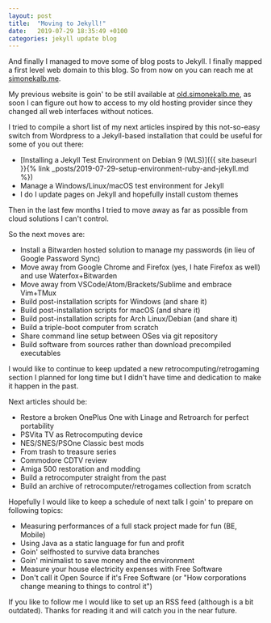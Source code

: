 ```yaml
---
layout: post
title:  "Moving to Jekyll!"
date:   2019-07-29 18:35:49 +0100
categories: jekyll update blog
---
```


And finally I managed to move some of blog posts to Jekyll. 
I finally mapped a first level web domain to this blog. 
So from now on you can reach me at [simonekalb.me](http://simonekalb.me).

My previous website is goin' to be still available at [old.simonekalb.me](http://old.simonekalb.me), as soon I can figure out how to access to my old hosting provider since they changed all web interfaces without notices.

I tried to compile a short list of my next articles inspired by this not-so-easy switch from Wordpress to  a Jekyll-based installation that could be useful for some of you out there:
  
  * [Installing a Jekyll Test Environment on Debian 9 (WLS)]({{ site.baseurl }}{% link _posts/2019-07-29-setup-environment-ruby-and-jekyll.md %})
  * Manage a Windows/Linux/macOS test environment for Jekyll
  * I do I update pages on Jekyll and hopefully install custom themes
  
Then in the last few months I tried to move away as far as possible from cloud solutions I can't control.

So the next moves are:
  
  * Install a Bitwarden hosted solution to manage my passwords (in lieu of Google Password Sync)
  * Move away from Google Chrome and Firefox (yes, I hate Firefox as well) and use Waterfox+Bitwarden
  * Move away from VSCode/Atom/Brackets/Sublime and embrace Vim+TMux
  * Build post-installation scripts for Windows (and share it) 
  * Build post-installation scripts for macOS (and share it) 
  * Build post-installation scripts for Arch Linux/Debian (and share it) 
  * Build a triple-boot computer from scratch
  * Share command line setup between OSes via git repository
  * Build software from sources rather than download precompiled executables

I would like to continue to keep updated a new retrocomputing/retrogaming section I planned for long time but I didn't have time and dedication to make it happen in the past. 

Next articles should be:

  * Restore a broken OnePlus One with Linage and Retroarch for perfect portability
  * PSVita TV as Retrocomputing device 
  * NES/SNES/PSOne Classic best mods
  * From trash to treasure series
  * Commodore CDTV review
  * Amiga 500 restoration and modding
  * Build a retrocomputer straight from the past
  * Build an archive of retrocomputer/retrogames collection from scratch


Hopefully I would like to keep a schedule of next talk I goin' to prepare on following topics:

  * Measuring performances of a full stack project made for fun (BE, Mobile)
  * Using Java as a static language for fun and profit
  * Goin' selfhosted to survive data branches
  * Goin' minimalist to save money and the environment
  * Measure your house electricity expenses with Free Software
  * Don't call it Open Source if it's Free Software (or "How corporations change meaning to things to control it")

If you like to follow me I would like to set up an RSS feed (although is a bit outdated).
Thanks for reading it and will catch you in the near future.